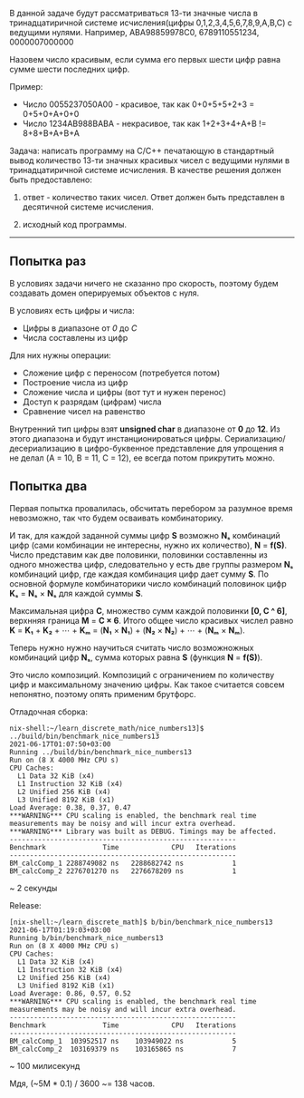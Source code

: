 В данной задаче будут рассматриваться 13-ти значные числа в тринадцатиричной
системе исчисления(цифры 0,1,2,3,4,5,6,7,8,9,A,B,C) с ведущими нулями.
Например, ABA98859978C0, 6789110551234, 0000007000000

Назовем число красивым, если сумма его первых шести цифр равна сумме шести
последних цифр.

Пример:

* Число 0055237050A00 - красивое, так как 0+0+5+5+2+3 = 0+5+0+A+0+0
* Число 1234AB988BABA - некрасивое, так как 1+2+3+4+A+B != 8+8+B+A+B+A

Задача:
написать программу на С/С++ печатающую в стандартный вывод количество 13-ти
значных красивых чисел с ведущими нулями в тринадцатиричной системе
исчисления.
В качестве решения должен быть предоставлено:

1. ответ - количество таких чисел. Ответ должен быть представлен в десятичной
системе исчисления.

2. исходный код программы.


---


## Попытка раз


В условиях задачи ничего не сказанно про скорость, поэтому будем создавать домен оперируемых объектов с нуля.

В условиях есть цифры и числа:

* Цифры в диапазоне от *0* до *C*
* Числа составлены из цифр

Для них нужны операции:

* Сложение цифр с переносом (потребуется потом)
* Построение числа из цифр
* Сложение числа и цифры (вот тут и нужен перенос)
* Доступ к разрядам (цифрам) числа
* Сравнение чисел на равенство

Внутренний тип цифры взят **unsigned char** в диапазоне от **0** до **12**. Из этого диапазона и будут инстанционироваться цифры. Сериализацию/десериализацию в цифро-буквенное представление для упрощения я не делал (A = 10, B = 11, C = 12), ее всегда потом прикрутить можно.


## Попытка два


Первая попытка провалилась, обсчитать перебором за разумное время невозможно, так что будем осваивать комбинаторику.

И так, для каждой заданной суммы цифр **S** возможно **Nₛ** комбинаций цифр (сами комбинации не интересны, нужно их количество), **N** = **f(S)**.
Число представим как две половинки, половинки составленны из одного множества цифр, следовательно у есть две группы размером **Nₛ** комбинаций цифр, где каждая комбинация цифр дает сумму **S**.
По основной формуле комбинаторики число комбинаций половинок цифр **Kₛ** = **Nₛ** × **Nₛ** для каждой суммы **S**.

Максимальная цифра **C**, множество сумм каждой половинки **[0, С ^ 6]**, верхнняя граница **M** = **C × 6**. Итого общее число красивых числел равно **K** = **K₁** + **K₂** + ⋯ + **Kₘ** = (**N₁** × **N₁**) + (**N₂** × **N₂**) + ⋯ + (**Nₘ** × **Nₘ**).

Теперь нужно нужно научиться считать число возможножных комбинаций цифр **Nₛ**, сумма которых равна **S** (функция **N** = **f(S)**).

Это число композиций. Композиций с ограничением по количеству цифр и максимальному значению цифры. Как такое считается совсем непонятно, поэтому опять применим брутфорс.

Отладочная сборка:

```
nix-shell:~/learn_discrete_math/nice_numbers13]$ ../build/bin/benchmark_nice_numbers13 
2021-06-17T01:07:50+03:00
Running ../build/bin/benchmark_nice_numbers13
Run on (8 X 4000 MHz CPU s)
CPU Caches:
  L1 Data 32 KiB (x4)
  L1 Instruction 32 KiB (x4)
  L2 Unified 256 KiB (x4)
  L3 Unified 8192 KiB (x1)
Load Average: 0.38, 0.37, 0.47
***WARNING*** CPU scaling is enabled, the benchmark real time measurements may be noisy and will incur extra overhead.
***WARNING*** Library was built as DEBUG. Timings may be affected.
--------------------------------------------------------
Benchmark              Time             CPU   Iterations
--------------------------------------------------------
BM_calcComp_1 2288749082 ns   2288682742 ns            1
BM_calcComp_2 2276701270 ns   2276678209 ns            1
```

~ 2 секунды

Release:

```
[nix-shell:~/learn_discrete_math]$ b/bin/benchmark_nice_numbers13 
2021-06-17T01:19:03+03:00
Running b/bin/benchmark_nice_numbers13
Run on (8 X 4000 MHz CPU s)
CPU Caches:
  L1 Data 32 KiB (x4)
  L1 Instruction 32 KiB (x4)
  L2 Unified 256 KiB (x4)
  L3 Unified 8192 KiB (x1)
Load Average: 0.86, 0.57, 0.52
***WARNING*** CPU scaling is enabled, the benchmark real time measurements may be noisy and will incur extra overhead.
--------------------------------------------------------
Benchmark              Time             CPU   Iterations
--------------------------------------------------------
BM_calcComp_1  103952517 ns    103949022 ns            5
BM_calcComp_2  103169379 ns    103165865 ns            7
```

~ 100 милисекунд

Мдя, (~5M * 0.1) / 3600 ~= 138 часов.
